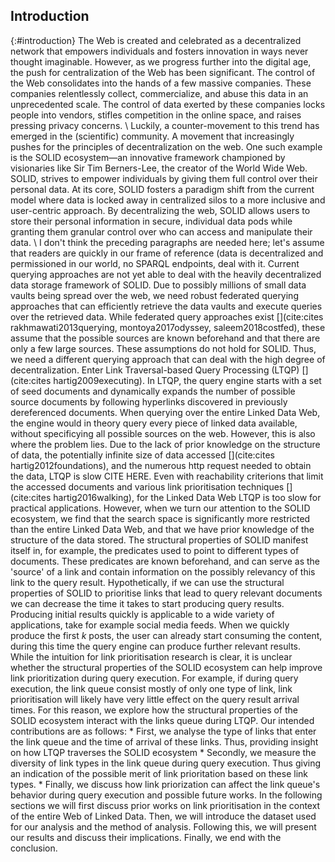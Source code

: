 ## Introduction
{:#introduction}
The Web is created and celebrated as a decentralized network that empowers individuals and fosters innovation in ways never thought imaginable. 
However, as we progress further into the digital age, the push for centralization of the Web has been significant. 
The control of the Web consolidates into the hands of a few massive companies.
These companies relentlessly collect, commercialize, and abuse this data in an unprecedented scale. 
The control of data exerted by these companies locks people into vendors, stifles competition in the online space, and raises pressing privacy concerns. \\
Luckily, a counter-movement to this trend has emerged in the (scientific) community.
A movement that increasingly pushes for the principles of decentralization on the web. 
One such example is the SOLID ecosystem—an innovative framework championed by visionaries like Sir Tim Berners-Lee, the creator of the World Wide Web. 
SOLID, strives to empower individuals by giving them full control over their personal data. 
At its core, SOLID fosters a paradigm shift from the current model where data is locked away in centralized silos to a more inclusive and user-centric approach.
By decentralizing the web, SOLID allows users to store their personal information in secure, individual data pods while granting them granular control over who can access and manipulate their data. \\
<span class="comment" data-author="RV">I don't think the preceding paragraphs are needed here; let's assume that readers are quickly in our frame of reference (data is decentralized and permissioned in our world, no SPARQL endpoints, deal with it.</span>
Current querying approaches are not yet able to deal with the heavily decentralized data storage framework of SOLID.
Due to possibly millions of small data vaults being spread over the web, we need robust federated querying approaches that can efficiently retrieve the data vaults and execute queries over the retrieved data.
While federated query approaches exist [](cite:cites rakhmawati2013querying, montoya2017odyssey, saleem2018costfed), these assume that the possible sources are known beforehand and that there are only a few large sources. 
These assumptions do not hold for SOLID. 
Thus, we need a different querying approach that can deal with the high degree of decentralization. 
Enter Link Traversal-based Query Processing (LTQP) [](cite:cites hartig2009executing). In LTQP, the query engine starts with a set of seed documents and dynamically expands the number of possible source documents by following hyperlinks discovered in previously dereferenced documents. 
When querying over the entire Linked Data Web, the engine would in theory query every piece of linked data available, without specificying all possible sources on the web. 
However, this is also where the problem lies. 
Due to the lack of prior knowledge on the structure of data, the potentially infinite size of data accessed [](cite:cites hartig2012foundations), and the numerous http request needed to obtain the data, LTQP is slow CITE HERE. 
Even with reachability criterions that limit the accessed documents and various link prioritisation techniques [](cite:cites hartig2016walking), for the Linked Data Web LTQP is too slow for practical applications. 
However, when we turn our attention to the SOLID ecosystem, we find that the search space is significantly more restricted than the entire Linked Data Web, and that we have prior knowledge of the structure of the data stored. 
The structural properties of SOLID manifest itself in, for example, the predicates used to point to different types of documents. 
These predicates are known beforehand, and can serve as the 'source' of a link and contain information on the possibly relevancy of this link to the query result. 
Hypothetically, if we can use the structural properties of SOLID to prioritise links that lead to query relevant documents we can decrease the time it takes to start producing query results.
Producing initial results quickly is applicable to a wide variety of applications, take for example social media feeds.
When we quickly produce the first _k_ posts, the user can already start consuming the content, during this time the query engine can produce further relevant results.
While the intuition for link prioritisation research is clear, it is unclear whether the structural properties of the SOLID ecosystem can help improve link prioritization during query execution. 
For example, if during query execution, the link queue consist mostly of only one type of link, link prioritisation will likely have very little effect on the query result arrival times.
For this reason, we explore how the structural properties of the SOLID ecosystem interact with the links queue during LTQP.
Our intended contributions are as follows:
    * First, we analyse the type of links that enter the link queue and the time of arrival of these links. Thus, providing insight on how LTQP traverses the SOLID ecosystem
    * Secondly, we measure the diversity of link types in the link queue during query execution. Thus giving an indication of the possible merit of link prioritation based on these link types.
    * Finally, we discuss how link priorization can affect the link queue's behavior during query execution and possible future works.
In the following sections we will first discuss prior works on link prioritisation in the context of the entire Web of Linked Data. Then, we will introduce the dataset used for our analysis and the method of analysis. Following this, we will present our results and discuss their implications. Finally, we end with the conclusion.
<!-- After this section we will introduce our motivating example, then we will discuss our methodology and the used benchmark. Furthermore, we will discuss previous work on this topic, show our  -->
